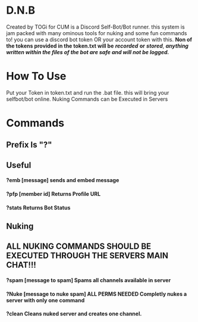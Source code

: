 # D.N.B
Created by TOGi for CUM
is a Discord Self-Bot/Bot runner. this system is jam packed with many ominous tools for nuking and some fun commands to!
you can use a discord bot token OR your account token with this. 
**Non of the tokens provided in the token.txt will be** ***recorded*** **or** ***stored***, ***anything written within the files of the bot are safe and will not be logged.***
# How To Use
Put your Token in token.txt and run the .bat file. this will bring your selfbot/bot online.
Nuking Commands can be Executed in Servers
# Commands
## Prefix Is "?"
## Useful
#### ?emb \[message] sends and embed message
#### ?pfp \[member id] Returns Profile URL
#### ?stats Returns Bot Status
## Nuking
## ALL NUKING COMMANDS SHOULD BE EXECUTED THROUGH THE SERVERS MAIN CHAT!!!
#### ?spam \[message to spam] Spams all channels available in server
#### ?Nuke \[message to nuke spam] **ALL PERMS NEEDED** Completly nukes a server with only one command
#### ?clean Cleans nuked server and creates one channel.
